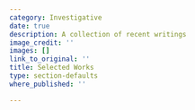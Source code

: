 ```yaml
---
category: Investigative
date: true
description: A collection of recent writings
image_credit: ''
images: []
link_to_original: ''
title: Selected Works
type: section-defaults
where_published: ''

---
```

